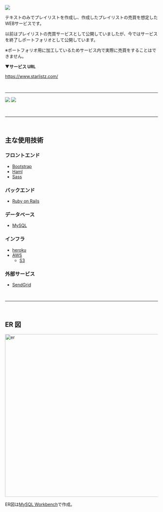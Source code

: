 <img src="https://user-images.githubusercontent.com/125869623/221523437-c3711d65-b6e9-4de7-91e5-a050c83102cf.png">

テキストのみでプレイリストを作成し、作成したプレイリストの売買を想定したWEBサービスです。

以前はプレイリストの売買サービスとして公開していましたが、今ではサービスを終了しポートフォリオとして公開しています。

※ポートフォリオ用に加工しているためサービス内で実際に売買をすることはできません。

▼**サービス URL**

https://www.starlistz.com/

<br>

---

![](https://img.shields.io/badge/Ruby-v2.7.7-red)
![](https://img.shields.io/badge/Rails-v5.2.2-red)

<br>

---

<br>

## 主な使用技術

### フロントエンド

- [Bootstrap](https://getbootstrap.jp/)
- [Haml](https://haml.info/)
- [Sass](https://sass-lang.com/)

### バックエンド

- [Ruby on Rails](https://rubyonrails.org/)

### データベース

- [MySQL](https://www.mysql.com/jp/)

### インフラ

- [heroku](https://jp.heroku.com/home)
- [AWS](https://aws.amazon.com/jp)
  - [S3](https://aws.amazon.com/jp/s3/)

### 外部サービス

- [SendGrid](https://sendgrid.kke.co.jp/)

<br>

---

<br>


## ER 図

<knb><img width="535" alt="er" src="https://user-images.githubusercontent.com/125869623/221523256-50c98ac7-0386-4560-ae6e-2ebec035af81.png"></knb>

ER図は[MySQL Workbench](https://www.mysql.com/jp/products/workbench/)で作成。

<br>

